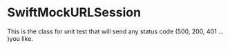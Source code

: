 # SwiftMockURLSession
This is the class for unit test that will send any status code (500, 200, 401 ... )you like.
